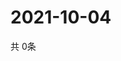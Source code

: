 # 2021-10-04
  共 0条

  <!-- BEGIN -->
  <!-- 最后更新时间Mon Oct 04 2021 21:02:19 GMT+0000 (Coordinated Universal Time) -->
  
  <!-- END -->
  
  